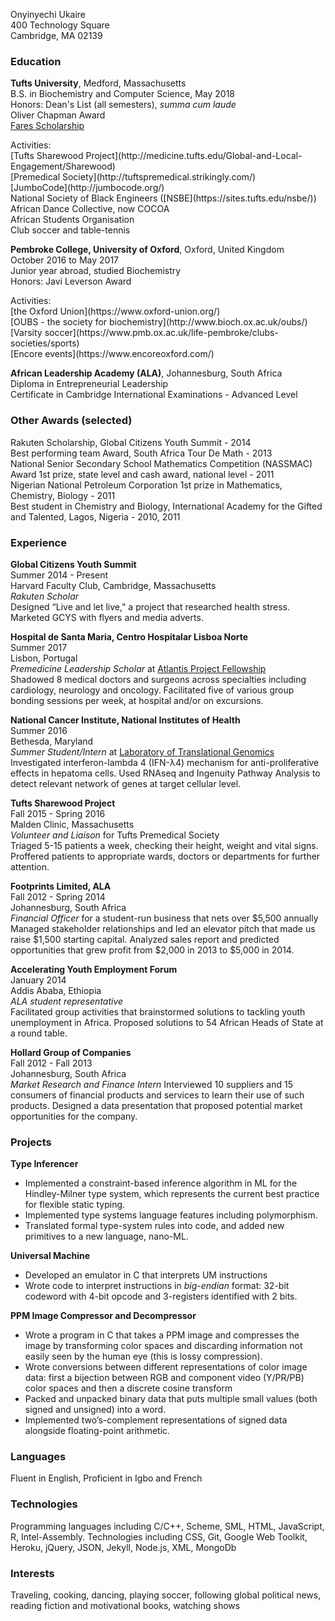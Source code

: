 Onyinyechi Ukaire  
400 Technology Square  
Cambridge, MA 02139

### Education

**Tufts University**, Medford, Massachusetts<br>
B.S. in Biochemistry and Computer Science, May 2018<br>
Honors: Dean's List (all semesters), _summa cum laude_<br>
Oliver Chapman Award<br>
[Fares Scholarship](../docs/faresprofile.pdf)
<p></p>
Activities:<br>
[Tufts Sharewood Project](http://medicine.tufts.edu/Global-and-Local-Engagement/Sharewood)<br>
[Premedical Society](http://tuftspremedical.strikingly.com/)<br>
[JumboCode](http://jumbocode.org/)<br>
National Society of Black Engineers ([NSBE](https://sites.tufts.edu/nsbe/))<br>
African Dance Collective, now COCOA<br>
African Students Organisation<br>
Club soccer and table-tennis

**Pembroke College, University of Oxford**, Oxford, United Kingdom<br>
October 2016 to May 2017<br>
Junior year abroad, studied Biochemistry<br>
Honors: Javi Leverson Award
<p></p>
Activities:<br>
[the Oxford Union](https://www.oxford-union.org/)<br>
[OUBS - the society for biochemistry](http://www.bioch.ox.ac.uk/oubs/)<br>
[Varsity soccer](https://www.pmb.ox.ac.uk/life-pembroke/clubs-societies/sports)<br>
[Encore events](https://www.encoreoxford.com/)

**African Leadership Academy (ALA)**, Johannesburg, South Africa<br>
Diploma in Entrepreneurial Leadership<br>
Certificate in Cambridge International Examinations - Advanced Level

### Other Awards (selected)

Rakuten Scholarship, Global Citizens Youth Summit - 2014<br>
Best performing team Award, South Africa Tour De Math - 2013<br>
National Senior Secondary School Mathematics Competition (NASSMAC) Award 1st prize, state level and cash award, national level - 2011<br>
Nigerian National Petroleum Corporation 1st prize in Mathematics, Chemistry, Biology - 2011<br>
Best student in Chemistry and Biology, International Academy for the Gifted and Talented, Lagos, Nigeria - 2010, 2011

### Experience

**Global Citizens Youth Summit**<br>
Summer 2014 - Present<br>
Harvard Faculty Club, Cambridge, Massachusetts<br>
_Rakuten Scholar_<br>
Designed “Live and let live," a project that researched health stress. Marketed GCYS with flyers and media adverts.

**Hospital de Santa Maria, Centro Hospitalar Lisboa Norte**<br>
Summer 2017<br>
Lisbon, Portugal<br>
_Premedicine Leadership Scholar_ at [Atlantis Project Fellowship](https://atlantisglobal.org/)<br>
Shadowed 8 medical doctors and surgeons across specialties including cardiology, neurology and oncology. Facilitated five of various group bonding sessions per week, at hospital and/or on excursions.

**National Cancer Institute, National Institutes of Health**<br>
Summer 2016<br>
Bethesda, Maryland<br>
_Summer Student/Intern_ at [Laboratory of Translational Genomics](https://dceg.cancer.gov/about/staff-directory/biographies/K-N/prokunina-olsson-ludmila)<br>
Investigated interferon-lambda 4 (IFN-λ4) mechanism for anti-proliferative effects in hepatoma cells. Used RNAseq and Ingenuity Pathway Analysis to detect relevant network of genes at target cellular level.

**Tufts Sharewood Project**<br>
Fall 2015 - Spring 2016<br>
Malden Clinic, Massachusetts<br>
_Volunteer and Liaison_ for Tufts Premedical Society<br>
Triaged 5-15 patients a week, checking their height, weight and vital signs. Proffered patients to appropriate wards, doctors or departments for further attention.

**Footprints Limited, ALA**<br>
Fall 2012 - Spring 2014<br>
Johannesburg, South Africa<br>
_Financial Officer_ for a student-run business that nets over $5,500 annually<br>
Managed stakeholder relationships and led an elevator pitch that made us raise $1,500 starting capital. Analyzed sales report and predicted opportunities that grew profit from $2,000 in 2013 to $5,000 in 2014.

**Accelerating Youth Employment Forum**<br>
January 2014<br>
Addis Ababa, Ethiopia<br>
_ALA student representative_<br>
Facilitated group activities that brainstormed solutions to tackling youth unemployment in Africa. Proposed solutions to 54 African Heads of State at a round table.

**Hollard Group of Companies**<br>
Fall 2012 - Fall 2013<br>
Johannesburg, South Africa<br>
_Market Research and Finance Intern_
Interviewed 10 suppliers and 15 consumers of financial products and services to learn their use of such products. Designed a data presentation that proposed potential market opportunities for the company.

### Projects

**Type Inferencer**
* Implemented a constraint-based inference algorithm in ML for the Hindley-Milner type system, which represents the current best practice for flexible static typing.
* Implemented type systems language features including polymorphism.
* Translated formal type-system rules into code, and added new primitives to a new language, nano-ML.

**Universal Machine**
* Developed an emulator in C that interprets UM instructions
* Wrote code to interpret instructions in _big-endian_ format: 32-bit codeword with
 4-bit opcode and 3-registers identified with 2 bits.

**PPM Image Compressor and Decompressor**
* Wrote a program in C that takes a PPM image and compresses the image by transforming color spaces and discarding information not easily seen by the human eye (this is lossy compression).
* Wrote conversions between different representations of color image data: first a bijection between RGB
and component video (Y/PR/PB) color spaces and then a discrete cosine transform
* Packed and unpacked binary data that puts multiple small values (both signed and unsigned) into a word.
* Implemented two’s-complement representations of signed data alongside floating-point arithmetic.

### Languages
Fluent in English, Proficient in Igbo and French

### Technologies

Programming languages including C/C++, Scheme, SML, HTML, JavaScript, R, Intel-Assembly. Technologies including CSS, Git, Google Web Toolkit, Heroku, jQuery, JSON, Jekyll, Node.js, XML, MongoDb

### Interests
Traveling, cooking, dancing, playing soccer, following global political news, reading fiction and motivational books, watching shows
